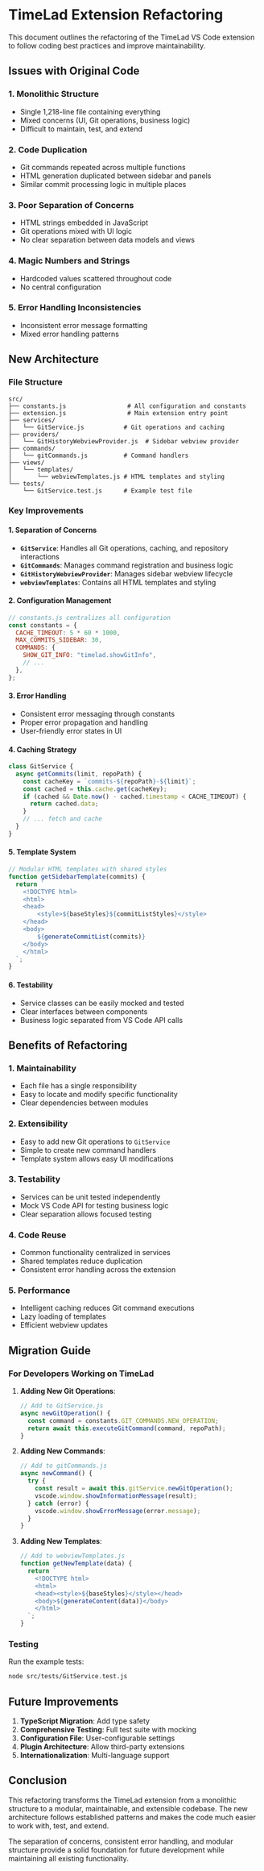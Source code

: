 # TimeLad Extension Refactoring

This document outlines the refactoring of the TimeLad VS Code extension to follow coding best practices and improve maintainability.

## Issues with Original Code

### 1. **Monolithic Structure**

- Single 1,218-line file containing everything
- Mixed concerns (UI, Git operations, business logic)
- Difficult to maintain, test, and extend

### 2. **Code Duplication**

- Git commands repeated across multiple functions
- HTML generation duplicated between sidebar and panels
- Similar commit processing logic in multiple places

### 3. **Poor Separation of Concerns**

- HTML strings embedded in JavaScript
- Git operations mixed with UI logic
- No clear separation between data models and views

### 4. **Magic Numbers and Strings**

- Hardcoded values scattered throughout code
- No central configuration

### 5. **Error Handling Inconsistencies**

- Inconsistent error message formatting
- Mixed error handling patterns

## New Architecture

### File Structure

```
src/
├── constants.js                 # All configuration and constants
├── extension.js                 # Main extension entry point
├── services/
│   └── GitService.js           # Git operations and caching
├── providers/
│   └── GitHistoryWebviewProvider.js  # Sidebar webview provider
├── commands/
│   └── gitCommands.js          # Command handlers
├── views/
│   └── templates/
│       └── webviewTemplates.js # HTML templates and styling
└── tests/
    └── GitService.test.js      # Example test file
```

### Key Improvements

#### 1. **Separation of Concerns**

- **`GitService`**: Handles all Git operations, caching, and repository interactions
- **`GitCommands`**: Manages command registration and business logic
- **`GitHistoryWebviewProvider`**: Manages sidebar webview lifecycle
- **`webviewTemplates`**: Contains all HTML templates and styling

#### 2. **Configuration Management**

```javascript
// constants.js centralizes all configuration
const constants = {
  CACHE_TIMEOUT: 5 * 60 * 1000,
  MAX_COMMITS_SIDEBAR: 30,
  COMMANDS: {
    SHOW_GIT_INFO: "timelad.showGitInfo",
    // ...
  },
};
```

#### 3. **Error Handling**

- Consistent error messaging through constants
- Proper error propagation and handling
- User-friendly error states in UI

#### 4. **Caching Strategy**

```javascript
class GitService {
  async getCommits(limit, repoPath) {
    const cacheKey = `commits-${repoPath}-${limit}`;
    const cached = this.cache.get(cacheKey);
    if (cached && Date.now() - cached.timestamp < CACHE_TIMEOUT) {
      return cached.data;
    }
    // ... fetch and cache
  }
}
```

#### 5. **Template System**

```javascript
// Modular HTML templates with shared styles
function getSidebarTemplate(commits) {
  return `
    <!DOCTYPE html>
    <html>
    <head>
        <style>${baseStyles}${commitListStyles}</style>
    </head>
    <body>
        ${generateCommitList(commits)}
    </body>
    </html>
  `;
}
```

#### 6. **Testability**

- Service classes can be easily mocked and tested
- Clear interfaces between components
- Business logic separated from VS Code API calls

## Benefits of Refactoring

### 1. **Maintainability**

- Each file has a single responsibility
- Easy to locate and modify specific functionality
- Clear dependencies between modules

### 2. **Extensibility**

- Easy to add new Git operations to `GitService`
- Simple to create new command handlers
- Template system allows easy UI modifications

### 3. **Testability**

- Services can be unit tested independently
- Mock VS Code API for testing business logic
- Clear separation allows focused testing

### 4. **Code Reuse**

- Common functionality centralized in services
- Shared templates reduce duplication
- Consistent error handling across the extension

### 5. **Performance**

- Intelligent caching reduces Git command executions
- Lazy loading of templates
- Efficient webview updates

## Migration Guide

### For Developers Working on TimeLad

1. **Adding New Git Operations**:

   ```javascript
   // Add to GitService.js
   async newGitOperation() {
     const command = constants.GIT_COMMANDS.NEW_OPERATION;
     return await this.executeGitCommand(command, repoPath);
   }
   ```

2. **Adding New Commands**:

   ```javascript
   // Add to gitCommands.js
   async newCommand() {
     try {
       const result = await this.gitService.newGitOperation();
       vscode.window.showInformationMessage(result);
     } catch (error) {
       vscode.window.showErrorMessage(error.message);
     }
   }
   ```

3. **Adding New Templates**:
   ```javascript
   // Add to webviewTemplates.js
   function getNewTemplate(data) {
     return `
       <!DOCTYPE html>
       <html>
       <head><style>${baseStyles}</style></head>
       <body>${generateContent(data)}</body>
       </html>
     `;
   }
   ```

### Testing

Run the example tests:

```bash
node src/tests/GitService.test.js
```

## Future Improvements

1. **TypeScript Migration**: Add type safety
2. **Comprehensive Testing**: Full test suite with mocking
3. **Configuration File**: User-configurable settings
4. **Plugin Architecture**: Allow third-party extensions
5. **Internationalization**: Multi-language support

## Conclusion

This refactoring transforms the TimeLad extension from a monolithic structure to a modular, maintainable, and extensible codebase. The new architecture follows established patterns and makes the code much easier to work with, test, and extend.

The separation of concerns, consistent error handling, and modular structure provide a solid foundation for future development while maintaining all existing functionality.
